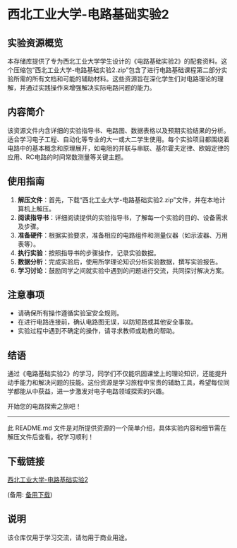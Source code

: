 # 西北工业大学-电路基础实验2

## 实验资源概览

本存储库提供了专为西北工业大学学生设计的《电路基础实验2》的配套资料。这个压缩包“西北工业大学-电路基础实验2.zip”包含了进行电路基础课程第二部分实验所需的所有文档和可能的辅助材料。这些资源旨在深化学生们对电路理论的理解，并通过实践操作来增强解决实际电路问题的能力。

## 内容简介

该资源文件内含详细的实验指导书、电路图、数据表格以及预期实验结果的分析。适合学习电子工程、自动化等专业的大一或大二学生使用。每个实验项目都围绕着电路中的基本概念和原理展开，如电阻的并联与串联、基尔霍夫定律、欧姆定律的应用、RC电路的时间常数测量等关键主题。

## 使用指南

1. **解压文件**：首先，下载“西北工业大学-电路基础实验2.zip”文件，并在本地计算机上解压。
2. **阅读指导书**：详细阅读提供的实验指导书，了解每一个实验的目的、设备需求及步骤。
3. **准备硬件**：根据实验要求，准备相应的电路组件和测量仪器（如示波器、万用表等）。
4. **执行实验**：按照指导书的步骤操作，记录实验数据。
5. **数据分析**：完成实验后，使用所学理论知识分析实验数据，撰写实验报告。
6. **学习讨论**：鼓励同学之间就实验中遇到的问题进行交流，共同探讨解决方案。

## 注意事项

- 请确保所有操作遵循实验室安全规则。
- 在进行电路连接前，确认电路图无误，以防短路或其他安全事故。
- 实验过程中遇到不确定的操作，请寻求教师或助教的帮助。

## 结语

通过《电路基础实验2》的学习，同学们不仅能巩固课堂上的理论知识，还能提升动手能力和解决问题的技能。这份资源是学习旅程中宝贵的辅助工具，希望每位同学都能从中获益，进一步激发对电子电路领域探索的兴趣。

开始您的电路探索之旅吧！

---

此 README.md 文件是对所提供资源的一个简单介绍，具体实验内容和细节需在解压文件后查看。祝学习顺利！

## 下载链接
[西北工业大学-电路基础实验2](https://pan.quark.cn/s/421c60be3a7b) 

(备用: [备用下载](https://pan.baidu.com/s/1jowyDGgQMaNRuq0qwaV4Iw?pwd=1234))

## 说明

该仓库仅用于学习交流，请勿用于商业用途。
